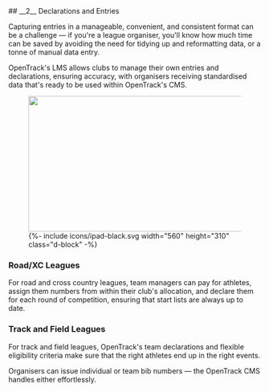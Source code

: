 <div markdown="1" data-aos="fade-up">	
## __2__ Declarations and Entries

Capturing entries in a manageable, convenient, and consistent format can be a challenge — if you're a league organiser, you'll know how much time can be saved by avoiding the need for tidying up and reformatting data, or a tonne of manual data entry.

OpenTrack's LMS allows clubs to manage their own entries and declarations, ensuring accuracy, with organisers receiving standardised data that's ready to be used within OpenTrack's CMS.

<div class="side-image side-image-right tablet-shadow my-5" data-aos="fade-left">
  <figure class="tablet-demo">
    <img src="{{ site.baseurl }}/assets/img/screens/lms-team-decs.png" class="screen" width="474" height="270">
    {%- include icons/ipad-black.svg width="560" height="310" class="d-block" -%}
  </figure>
</div>

### Road/XC Leagues
For road and cross country leagues, team managers can pay for athletes, assign them numbers from within their club's allocation, and declare them for each round of competition, ensuring that start lists are always up to date.

### Track and Field Leagues
For track and field leagues, OpenTrack's team declarations and flexible eligibility criteria make sure that the right athletes end up in the right events.

Organisers can issue individual or team bib numbers — the OpenTrack CMS handles either effortlessly.

</div>
